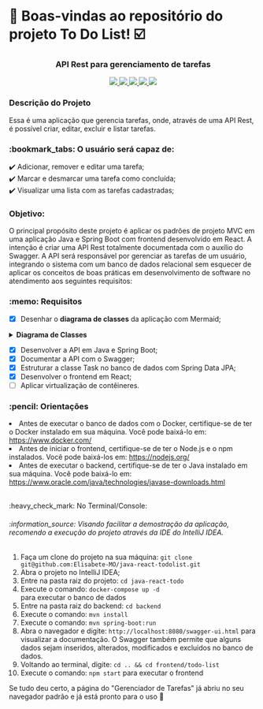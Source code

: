 # :notebook_with_decorative_cover: Boas-vindas ao repositório do projeto To Do List! :ballot_box_with_check:

<h3 align="center"><strong> API Rest para gerenciamento de tarefas </strong></h3>
<p align="center">
     <a alt="JavaScript" href="https://www.javascript.com/" target="_blank">
        <img src="https://img.shields.io/badge/JavaScript-ES14-F7DF1E.svg" />
    </a>
     <a alt="React" href="https://react.dev/" target="_blank">
        <img src="https://img.shields.io/badge/React-v18.2.0-61DAFB.svg" />
    </a>
     <a alt="Java" href="https://java.com" target="_blank">
        <img src="https://img.shields.io/badge/Java-v17.0.6-ED8B00.svg" />
    </a>
    <a alt="Spring Boot" href="https://spring.io/projects/spring-boot" target="_blank">
        <img src="https://img.shields.io/badge/SpringBoot-v3.2.1-6DB33F.svg" />
    </a>
    <a alt="MySQL" href="https://www.mysql.com/" target="_blank">
        <img src="https://img.shields.io/badge/MySQL-v8.0.32-blue.svg" />
    </a>
</p>

<h3>Descrição do Projeto</h3>

Essa é uma aplicação que gerencia tarefas, onde, através de uma API Rest, é 
possível criar, editar, excluir e listar tarefas.

<h3> :bookmark_tabs: O usuário será capaz de: </h3>

:heavy_check_mark: Adicionar, remover e editar uma tarefa;<br>
:heavy_check_mark: Marcar e desmarcar uma tarefa como concluída;<br>
:heavy_check_mark: Visualizar uma lista com as tarefas cadastradas;<br>

<h3> Objetivo: </h3>
  <p> O principal propósito deste projeto é aplicar os padrões de projeto 
MVC em uma aplicação Java e Spring Boot com frontend desenvolvido em React. 
A intenção é criar uma API Rest totalmente documentada com o auxílio do Swagger. A API será responsável por gerenciar as tarefas de um usuário, integrando o sistema com um banco de dados relacional sem esquecer de aplicar os conceitos de boas práticas em desenvolvimento de software no atendimento aos seguintes requisitos:</p>

<h3><strong> :memo: Requisitos </strong></h3>

- [x] Desenhar o **diagrama de classes** da aplicação com Mermaid;
      
 <details> <summary><strong> Diagrama de Classes </strong></summary>
<span> O diagrama de classes abaixo oferece uma representação visual clara 
da arquitetura do projeto, destacando as principais entidades e suas 
inter-relações. <br>
Ao analisar este diagrama, destaca-se a presença central da classe Task, que 
desempenha um papel fundamental nas operações do sistema. Essa representação 
visual simplificada não apenas facilita a compreensão da estrutura existente,
mas também oferece um recurso valioso para orientar futuras implementações e modificações e, estabelece uma base sólida para adaptações e expansões.</span>

```mermaid
classDiagram
class Task { 
    +id: number
    +description: string
    +checked: boolean
    +save(task: Task) Task
    +update(task: Task) Task
    +delete(id: number) void
    +findAll() List~Task~
    +findById(id: number) Optional~Task~
}
```
  </details>

- [x] Desenvolver a API em Java e Spring Boot; <br>
- [x] Documentar a API com o Swagger; <br>
- [x] Estruturar a classe Task no banco de dados com Spring Data JPA; <br>
- [x] Desenvolver o frontend em React; <br>
- [ ] Aplicar virtualização de contêineres. <br>

</details>

<h3> :pencil: Orientações </h3>

<li>Antes de executar o banco de dados com o Docker, certifique-se de ter o Docker instalado em sua máquina. Você pode baixá-lo em: <a href="https://www.docker.com/" target="_blank">https://www.docker.com/</a></li>
<li>Antes de iniciar o frontend, certifique-se de ter o Node.js e o npm instalados. Você pode baixá-los em: <a href="https://nodejs.org/" target="_blank">https://nodejs.org/</a></li>
<li>Antes de executar o backend, certifique-se de ter o Java instalado em sua máquina. Você pode baixá-lo em: <a href="https://www.oracle.com/java/technologies/javase-downloads.html" target="_blank">https://www.oracle.com/java/technologies/javase-downloads.html</a></li>
<br>

<p> :heavy_check_mark: No Terminal/Console:</p>

<h6> :information_source: Visando facilitar a demostração da aplicação, recomendo a execução do projeto através da IDE do IntelliJ IDEA. </h6>

<ol>
    <li>Faça um clone do projeto na sua máquina: <code>git clone git@github.com:Elisabete-MO/java-react-todolist.git</code></li>
    <li>Abra o projeto no IntelliJ IDEA;</li>
    <li>Entre na pasta raiz do projeto: <code>cd java-react-todo </code></li>
    <li>Execute o comando: <code>docker-compose up -d</code></li> para executar o banco de dados
    <li>Entre na pasta raiz do backend: <code>cd backend</code></li>
    <li>Execute o comando: <code>mvn install</code></li>
    <li>Execute o comando: <code>mvn spring-boot:run</code></li>
    <li>Abra o navegador e digite: <code>http://localhost:8080/swagger-ui.html</code> para visualizar a documentação. O Swagger também permite que alguns dados sejam inseridos, alterados, modificados e excluidos no banco de dados. </li>
    <li>Voltando ao terminal, digite: <code>cd .. && cd frontend/todo-list</code></li>
    <li>Execute o comando: <code>npm start</code> para executar o frontend</li>
</ol>

Se tudo deu certo, a página do "Gerenciador de Tarefas" já abriu no seu navegador padrão e já está pronto para o uso 🎉


